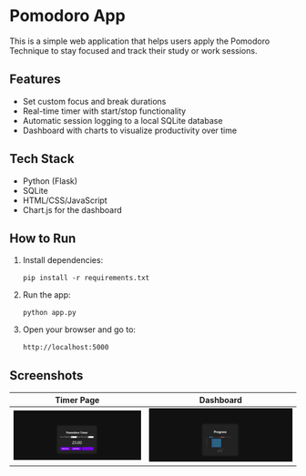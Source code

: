 


# Pomodoro App

This is a simple web application that helps users apply the Pomodoro Technique to stay focused and track their study or work sessions.

## Features

- Set custom focus and break durations
- Real-time timer with start/stop functionality
- Automatic session logging to a local SQLite database
- Dashboard with charts to visualize productivity over time

## Tech Stack

- Python (Flask)
- SQLite
- HTML/CSS/JavaScript
- Chart.js for the dashboard

## How to Run

1. Install dependencies:
   ```
   pip install -r requirements.txt
   ```

2. Run the app:
   ```
   python app.py
   ```

3. Open your browser and go to:
   ```
   http://localhost:5000
   ```

## Screenshots

Timer Page | Dashboard  
:--:|:--:  
![Timer](pomodoro_app_v2/screenshots/image2.png) | ![Dashboard](pomodoro_app_v2/screenshots/image.png)




